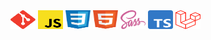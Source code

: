 <div align="left">
  <img src="/static/svg/git.svg" alt="git" height="30" width="40">
  <img src="/static/svg/js.svg" alt="javascript" height="30" width="40">
  <img src="/static/svg/css.svg" alt="css" height="30" width="40">
  <img src="/static/svg/html.svg" alt="html" height="30" width="40">
  <img src="/static/svg/sass.svg" alt="sass" height="30" width="40">
  <img src="/static/svg/Typescript_logo_2020.svg" alt="typescript" height="30" width="40">
  <img src="/static/svg/laravel.svg" alt="laravel" height="30" width="40">
  <!-- 
  <img src="/static/svg/astro-icon-light-gradient.svg" alt="astrojs" height="30" width="40">
  <img src="/static/svg/react.svg" alt="react" height="30" width="40"> -->
</div>

